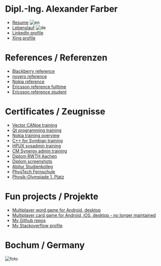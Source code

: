 Dipl.-Ing. Alexander Farber
==========

- [Resume](Farber-English.pdf) ![en](https://raw.github.com/afarber/alexander-farber/master/images/english.gif)
- [Lebenslauf](Farber-Deutsch.pdf) ![de](https://raw.github.com/afarber/alexander-farber/master/images/german.gif)
- [LinkedIn profile](https://www.linkedin.com/pub/alexander-farber/9/795/711)
- [Xing profile](https://www.xing.com/profile/Alexander_Farber)

References / Referenzen
==========

- [Blackberry reference](https://afarber.de/Farber-Blackberry.pdf)
- [novero reference](https://afarber.de/Farber-novero-Fulltime.pdf)
- [Nokia reference](https://afarber.de/Farber-Nokia-Fulltime.pdf)
- [Ericsson reference fulltime](https://afarber.de/Farber-Ericsson-Fulltime.pdf)
- [Ericsson reference student](https://afarber.de/Farber-Ericsson-Parttime.pdf)

Certificates / Zeugnisse
==========

- [Vector CANoe training](https://afarber.de/Farber-CANoe-Training.pdf)
- [Qt programming training](https://afarber.de/Farber-Qt-Training.pdf)
- [Nokia training overview](https://afarber.de/Farber-Nokia-Training.pdf)
- [C++ for Symbian training](https://afarber.de/Farber-Symbian-Training.pdf)
- [HPUX sysadmin training](https://afarber.de/Farber-HPUX-Training.pdf)
- [CM Synergy admin training](https://afarber.de/Farber-Synergy-Training.pdf)
- [Diplom RWTH Aachen](https://afarber.de/Farber-RWTH-Diplom.pdf)
- [Diplom screenshots](https://github.com/afarber/alexander-farber/tree/master/thesis)
- [Abitur Studienkolleg](https://afarber.de/Farber-Abitur.pdf)
- [PhysTech Fernschule](https://afarber.de/Farber-PhysTech-Fernschule.pdf)
- [Physik-Olympiade 1. Platz](https://afarber.de/Farber-Physik-Olympiade.pdf)

Fun projects / Projekte
==========

- [Multiplayer word game for Android, desktop](https://wordsbyfarber.com)
- [Multiplayer card game for Android, iOS, desktop - no longer maintained](https://preferans.de)
- [My Github repos](https://github.com/afarber)
- [My Stackoverflow profile](https://stackoverflow.com/users/165071/alexander-farber)

Bochum / Germany
==========

![foto](https://raw.github.com/afarber/alexander-farber/master/images/farber.jpg)
